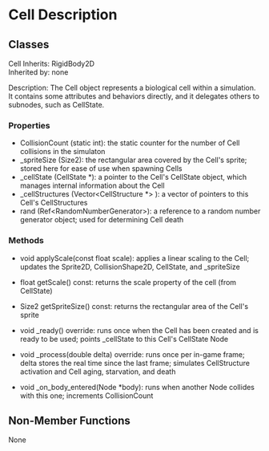 # Cell Description

## Classes

Cell
Inherits: RigidBody2D  
Inherited by: none

Description: The Cell object represents a biological cell within a simulation. It contains some attributes and behaviors directly, and it delegates others to subnodes, such as CellState.

### Properties
- CollisionCount (static int): the static counter for the number of Cell collisions in the simulaton
- _spriteSize (Size2): the rectangular area covered by the Cell's sprite; stored here for ease of use when spawning Cells
- _cellState (CellState *): a pointer to the Cell's CellState object, which manages internal information about the Cell
- _cellStructures (Vector\<CellStructure *\> ): a vector of pointers to this Cell's CellStructures
- rand (Ref\<RandomNumberGenerator\>): a reference to a random number generator object; used for determining Cell death

### Methods
- void applyScale(const float scale): applies a linear scaling to the Cell; updates the Sprite2D, CollisionShape2D, CellState, and _spriteSize
- float getScale() const: returns the scale property of the cell (from CellState)

- Size2 getSpriteSize() const: returns the rectangular area of the Cell's sprite

- void _ready() override: runs once when the Cell has been created and is ready to be used; points _cellState to this Cell's CellState Node
- void _process(double delta) override: runs once per in-game frame; delta stores the real time since the last frame; simulates CellStructure activation and Cell aging, starvation, and death
- void _on_body_entered(Node *body): runs when another Node collides with this one; increments CollisionCount

## Non-Member Functions
None